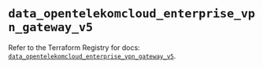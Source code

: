 # `data_opentelekomcloud_enterprise_vpn_gateway_v5`

Refer to the Terraform Registry for docs: [`data_opentelekomcloud_enterprise_vpn_gateway_v5`](https://registry.terraform.io/providers/opentelekomcloud/opentelekomcloud/1.36.41/docs/data-sources/enterprise_vpn_gateway_v5).
